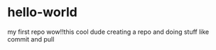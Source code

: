 # hello-world
my first repo
wow!!this cool dude
creating a repo and doing stuff like commit and pull
